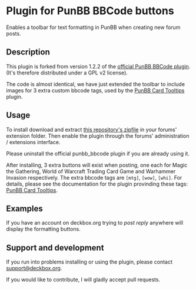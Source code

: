 Plugin for PunBB BBCode buttons
===============================

Enables a toolbar for text formatting in PunBB when creating new forum posts.


Description
-----------

This plugin is forked from version 1.2.2 of the 
[official PunBB BBCode plugin](http://punbb.informer.com/svn/additions/punbb-1.3/extensions/pun_bbcode/). 
(It's therefore distributed under a GPL v2 license).

The code is almost identical, we have just extended the toolbar to include images for
3 extra custom bbcode tags, used by the 
[PunBB Card Tooltips](https://github.com/SebastianZaha/punbb_card_tooltips) plugin.


Usage
-----

To install download and extract 
[this repository's zipfile](https://github.com/SebastianZaha/punbb_bbcode/archive/master.zip) 
in your forums' extension folder. Then enable the plugin through the forums'
administration / extensions interface.

Please uninstall the official punbb_bbcode plugin if you are already using it.

After installing, 3 extra buttons will exist when posting, one each for Magic the Gathering, 
World of Warcraft Trading Card Game and Warhammer Invasion respectively. The extra bbcode tags
are `[mtg]`, `[wow]`, `[whi]`. For details, please see the documentation for the plugin provinding 
these tags: [PunBB Card Tooltips](https://github.com/SebastianZaha/punbb_card_tooltips).


Examples
--------

If you have an account on deckbox.org trying to *post reply* anywhere will display the formatting
buttons.


Support and development
-----------------------

If you run into problems installing or using the plugin, please contact 
[support@deckbox.org](mailto:support@deckbox.org).

If you would like to contribute, I will gladly accept pull requests.
